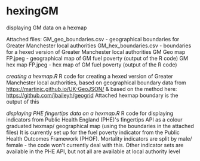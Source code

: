 # hexingGM
displaying GM data on a hexmap

Attached files:
  GM_geo_boundaries.csv - geographical boundaries for Greater Manchester local authorities
  GM_hex_boundaries.csv - boundaries for a hexed version of Greater Manchester local authorities
  GM Geo map FP.jpeg - geographical map of GM fuel poverty (output of the R code)
  GM hex map FP.jpeg - hex map of GM fuel poverty (output of the R code)
  
*creating a hexmap.R*
R code for creating a hexed version of Greater Manchester local authorities, based on geographical boundary data from https://martinjc.github.io/UK-GeoJSON/ & based on the method here: https://github.com/jbaileyh/geogrid
Attached hexmap boundary is the output of this

*displaying PHE fingertips data on a hexmap.R*
R code for displaying indicators from Public Health England (PHE)'s fingertips API as a colour graduated hexmap/ geographical map (using the boundaries in the attached files) 
It is currently set up for the fuel poverty indicator from the Public Health Outcomes Framework (PHOF). 
Mortality indicators are split by male/ female - the code won't currently deal with this.
Other indicator sets are available in the PHE API, but not all are available at local authority level 
